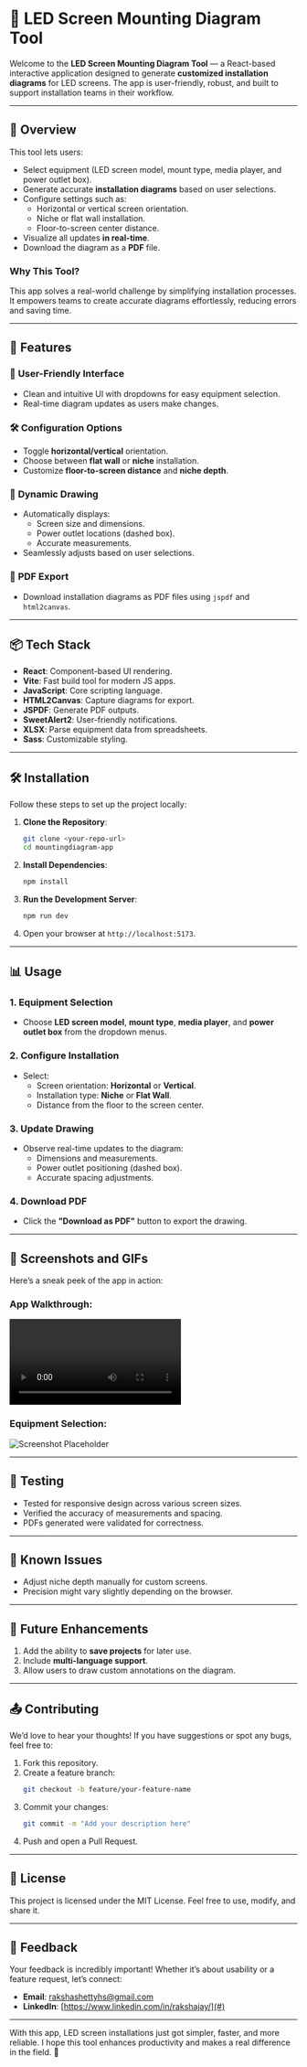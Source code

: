 # 📀 LED Screen Mounting Diagram Tool

Welcome to the **LED Screen Mounting Diagram Tool** — a React-based interactive application designed to generate **customized installation diagrams** for LED screens. The app is user-friendly, robust, and built to support installation teams in their workflow.

---

## 🎯 **Overview**

This tool lets users:

- Select equipment (LED screen model, mount type, media player, and power outlet box).
- Generate accurate **installation diagrams** based on user selections.
- Configure settings such as:
   - Horizontal or vertical screen orientation.
   - Niche or flat wall installation.
   - Floor-to-screen center distance.
- Visualize all updates **in real-time**.
- Download the diagram as a **PDF** file.

### Why This Tool?
This app solves a real-world challenge by simplifying installation processes. It empowers teams to create accurate diagrams effortlessly, reducing errors and saving time.

---

## 🚀 **Features**

### 🎨 **User-Friendly Interface**
- Clean and intuitive UI with dropdowns for easy equipment selection.
- Real-time diagram updates as users make changes.

### 🛠️ **Configuration Options**
- Toggle **horizontal/vertical** orientation.
- Choose between **flat wall** or **niche** installation.
- Customize **floor-to-screen distance** and **niche depth**.

### 🔢 **Dynamic Drawing**
- Automatically displays:
   - Screen size and dimensions.
   - Power outlet locations (dashed box).
   - Accurate measurements.
- Seamlessly adjusts based on user selections.

### 📄 **PDF Export**
- Download installation diagrams as PDF files using `jspdf` and `html2canvas`.

---

## 📦 **Tech Stack**

- **React**: Component-based UI rendering.
- **Vite**: Fast build tool for modern JS apps.
- **JavaScript**: Core scripting language.
- **HTML2Canvas**: Capture diagrams for export.
- **JSPDF**: Generate PDF outputs.
- **SweetAlert2**: User-friendly notifications.
- **XLSX**: Parse equipment data from spreadsheets.
- **Sass**: Customizable styling.

---

## 🛠️ **Installation**

Follow these steps to set up the project locally:

1. **Clone the Repository**:
   ```bash
   git clone <your-repo-url>
   cd mountingdiagram-app
   ```

2. **Install Dependencies**:
   ```bash
   npm install
   ```

3. **Run the Development Server**:
   ```bash
   npm run dev
   ```

4. Open your browser at `http://localhost:5173`.

---

## 📊 **Usage**

### 1. Equipment Selection
- Choose **LED screen model**, **mount type**, **media player**, and **power outlet box** from the dropdown menus.

### 2. Configure Installation
- Select:
   - Screen orientation: **Horizontal** or **Vertical**.
   - Installation type: **Niche** or **Flat Wall**.
   - Distance from the floor to the screen center.

### 3. Update Drawing
- Observe real-time updates to the diagram:
   - Dimensions and measurements.
   - Power outlet positioning (dashed box).
   - Accurate spacing adjustments.

### 4. Download PDF
- Click the **"Download as PDF"** button to export the drawing.

---

## 📅 **Screenshots and GIFs**

Here’s a sneak peek of the app in action:

### App Walkthrough:
![GIF Placeholder](src\assets\images\Untitled_Project_V1.mp4)

### Equipment Selection:
![Screenshot Placeholder](src\assets\images\screenshot.png)

---

## 🔬 **Testing**

- Tested for responsive design across various screen sizes.
- Verified the accuracy of measurements and spacing.
- PDFs generated were validated for correctness.

---

## 🔗 **Known Issues**
- Adjust niche depth manually for custom screens.
- Precision might vary slightly depending on the browser.

---

## 🎯 **Future Enhancements**
1. Add the ability to **save projects** for later use.
2. Include **multi-language support**.
3. Allow users to draw custom annotations on the diagram.

---

## 📤 **Contributing**

We’d love to hear your thoughts! If you have suggestions or spot any bugs, feel free to:

1. Fork this repository.
2. Create a feature branch:
   ```bash
   git checkout -b feature/your-feature-name
   ```
3. Commit your changes:
   ```bash
   git commit -m "Add your description here"
   ```
4. Push and open a Pull Request.

---

## 📄 **License**

This project is licensed under the MIT License. Feel free to use, modify, and share it.

---

## 📢 **Feedback**

Your feedback is incredibly important! Whether it’s about usability or a feature request, let’s connect:

- **Email**: rakshashettyhs@gmail.com 
- **LinkedIn**: [https://www.linkedin.com/in/rakshajay/](#)  

---

With this app, LED screen installations just got simpler, faster, and more reliable. I hope this tool enhances productivity and makes a real difference in the field. 🚀
